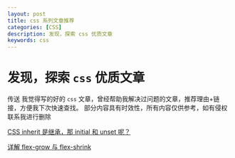 ```yaml
---
layout: post
title: css 系列文章推荐
categories: [CSS]
description: 发现，探索 css 优质文章
keywords: css
---
```


# 发现，探索 `css` 优质文章

传送 我觉得写的好的 `css` 文章，曾经帮助我解决过问题的文章，推荐理由+链接，方便我下次快速查找。
部分内容具有时效性，所有内容仅供参考，如有侵权联系我进行删除

[CSS inherit 是继承，那 initial 和 unset 呢？](https://www.zhangxinxu.com/wordpress/2020/01/css-initial-unset/)

[详解 flex-grow 与 flex-shrink](https://github.com/xieranmaya/blog/issues/9)
